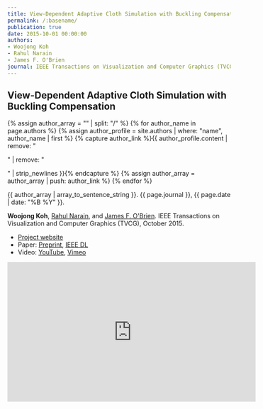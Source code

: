 ```yaml
---
title: View-Dependent Adaptive Cloth Simulation with Buckling Compensation
permalink: /:basename/
publication: true
date: 2015-10-01 00:00:00
authors:
- Woojong Koh
- Rahul Narain
- James F. O'Brien
journal: IEEE Transactions on Visualization and Computer Graphics (TVCG)
---
```


## View-Dependent Adaptive Cloth Simulation with Buckling Compensation

{% assign author_array = "" | split: "/" %}
{% for author_name in page.authors %}
  {% assign author_profile = site.authors | where: "name", author_name | first %}
  {% capture author_link %}{{ author_profile.content | remove: "<p>" | remove: "</p>" | strip_newlines }}{% endcapture %}
  {% assign author_array = author_array | push: author_link %}
{% endfor %}

{{ author_array | array_to_sentence_string }}.
{{ page.journal }}, {{ page.date | date: "%B %Y" }}.

**Woojong Koh**, [Rahul Narain](http://www.eecs.berkeley.edu/~narain/), and [James F. O'Brien](http://www.cs.berkeley.edu/~job/).
IEEE Transactions on Visualization and Computer Graphics (TVCG), October 2015.

* [Project website](http://graphics.berkeley.edu/papers/Koh-VDA-2015-10/)
* Paper: [Preprint](Koh-VDA-2015-11.pdf), [IEEE DL](http://ieeexplore.ieee.org/xpl/articleDetails.jsp?arnumber=7127098)
* Video: [YouTube](http://youtu.be/71TOPXD9j4E), [Vimeo](https://vimeo.com/142075649)

<iframe width="560" height="315" src="https://www.youtube.com/embed/71TOPXD9j4E" frameborder="0" allow="accelerometer; autoplay; clipboard-write; encrypted-media; gyroscope; picture-in-picture" allowfullscreen></iframe>
